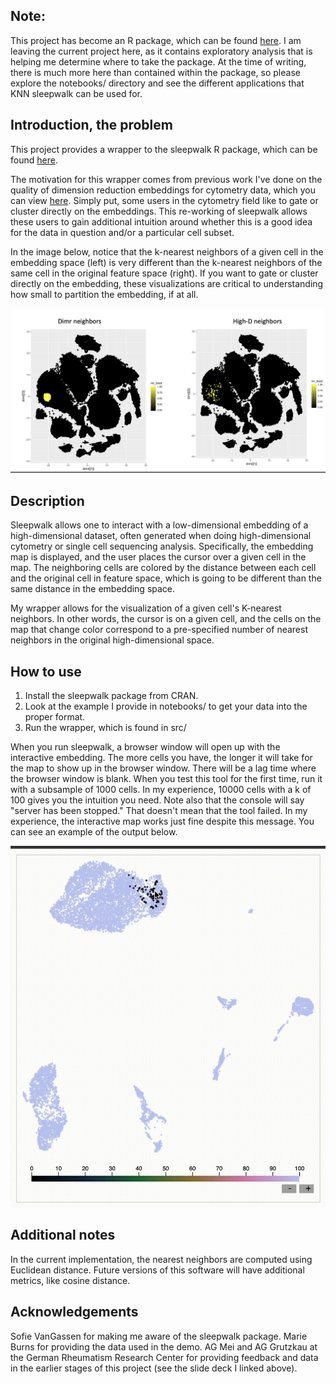 ## Note:
This project has become an R package, which can be found [here](https://github.com/tjburns08/KnnSleepwalk). I am leaving the current project here, as it contains exploratory analysis that is helping me determine where to take the package. At the time of writing, there is much more here than contained within the package, so please explore the notebooks/ directory and see the different applications that KNN sleepwalk can be used for.

## Introduction, the problem
This project provides a wrapper to the sleepwalk R package, which can be found [here](https://anders-biostat.github.io/sleepwalk/). 

The motivation for this wrapper comes from previous work I've done on the quality of dimension reduction embeddings for cytometry data, which you can view [here](https://tjburns08.github.io/tjb_dimr_talk.pdf). Simply put, some users in the cytometry field like to gate or cluster directly on the embeddings. This re-working of sleepwalk allows these users to gain additional intuition around whether this is a good idea for the data in question and/or a particular cell subset.  

In the image below, notice that the k-nearest neighbors of a given cell in the embedding space (left) is very different than the k-nearest neighbors of the same cell in the original feature space (right). If you want to gate or cluster directly on the embedding, these visualizations are critical to understanding how small to partition the embedding, if at all. 

![](tsne_knn.png)

## Description
Sleepwalk allows one to interact with a low-dimensional embedding of a high-dimensional dataset, often generated when doing high-dimensional cytometry or single cell sequencing analysis. Specifically, the embedding map is displayed, and the user places the cursor over a given cell in the map. The neighboring cells are colored by the distance between each cell and the original cell in feature space, which is going to be different than the same distance in the embedding space. 

My wrapper allows for the visualization of a given cell's K-nearest neighbors. In other words, the cursor is on a given cell, and the cells on the map that change color correspond to a pre-specified number of nearest neighbors in the original high-dimensional space. 


## How to use
1. Install the sleepwalk package from CRAN. 
2. Look at the example I provide in notebooks/ to get your data into the proper format.
3. Run the wrapper, which is found in src/

When you run sleepwalk, a browser window will open up with the interactive embedding. The more cells you have, the longer it will take for the map to show up in the browser window. There will be a lag time where the browser window is blank. When you test this tool for the first time, run it with a subsample of 1000 cells. In my experience, 10000 cells with a k of 100 gives you the intuition you need. Note also that the console will say "server has been stopped." That doesn't mean that the tool failed. In my experience, the interactive map works just fine despite this message. You can see an example of the output below.

![](knn_sleepwalk_clip.gif)

## Additional notes
In the current implementation, the nearest neighbors are computed using Euclidean distance. Future versions of this software will have additional metrics, like cosine distance.

## Acknowledgements
Sofie VanGassen for making me aware of the sleepwalk package. Marie Burns for providing the data used in the demo. AG Mei and AG Grutzkau at the German Rheumatism Research Center for providing feedback and data in the earlier stages of this project (see the slide deck I linked above).